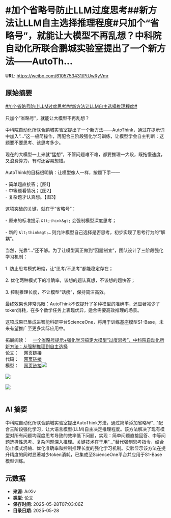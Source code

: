 # #加个省略号防止LLM过度思考##新方法让LLM自主选择推理程度#只加个“省略号”，就能让大模型不再乱想？中科院自动化所联合鹏城实验室提出了一个新方法——AutoTh...

**URL**: https://weibo.com/6105753431/PtUwRyVmr

## 原始摘要

<a href="https://m.weibo.cn/search?containerid=231522type%3D1%26t%3D10%26q%3D%23%E5%8A%A0%E4%B8%AA%E7%9C%81%E7%95%A5%E5%8F%B7%E9%98%B2%E6%AD%A2LLM%E8%BF%87%E5%BA%A6%E6%80%9D%E8%80%83%23&amp;extparam=%23%E5%8A%A0%E4%B8%AA%E7%9C%81%E7%95%A5%E5%8F%B7%E9%98%B2%E6%AD%A2LLM%E8%BF%87%E5%BA%A6%E6%80%9D%E8%80%83%23" data-hide=""><span class="surl-text">#加个省略号防止LLM过度思考#</span></a><a href="https://m.weibo.cn/search?containerid=231522type%3D1%26t%3D10%26q%3D%23%E6%96%B0%E6%96%B9%E6%B3%95%E8%AE%A9LLM%E8%87%AA%E4%B8%BB%E9%80%89%E6%8B%A9%E6%8E%A8%E7%90%86%E7%A8%8B%E5%BA%A6%23&amp;extparam=%23%E6%96%B0%E6%96%B9%E6%B3%95%E8%AE%A9LLM%E8%87%AA%E4%B8%BB%E9%80%89%E6%8B%A9%E6%8E%A8%E7%90%86%E7%A8%8B%E5%BA%A6%23" data-hide=""><span class="surl-text">#新方法让LLM自主选择推理程度#</span></a><br><br>只加个“省略号”，就能让大模型不再乱想？<br><br>中科院自动化所联合鹏城实验室提出了一个新方法——AutoThink，通过在提示词中加入“…”这一极简操作，再配合三阶段强化学习训练，让模型学会自主判断：这题要不要思考、该思考多少。<br><br>现在的大模型一上来就“猛想”，不管问题难不难，都要推理一大段，既拖慢速度，又浪费算力，有时还容易想错。<br><br>AutoThink的目标很明确：让模型像人一样，按题下手——<br><br>- 简单题直接答；【图1】<br>- 中等题看情况；【图2】<br>- 复杂题才认真想。【图3】<br><br>这项突破的关键，就在于“省略号”：<br><br>- 原来的标准提示 `&lt;think&gt;` 会强制模型深度思考；<br><br>- 新的 `&lt;think&gt;…` 则允许模型自己选择是否思考，初步实现了思考行为的“解耦”。<br><br>当然，光靠“…”还不够。为了让模型真正做到“因题制宜”，团队设计了三阶段强化学习机制：<br><br>1. 防止思考模式坍缩，让“思考/不思考”都能稳定存在；<br><br>2. 优化两种模式下的准确率，该想的题认真想，不该想的题快答；<br><br>3. 控制推理长度，不让模型“话痨”，保持简洁高效。<br><br>最终效果也非常亮眼：AutoThink不仅提升了多种模型的准确率，还显著减少了token消耗，在多个数学任务上表现优异，适合需要高效推理的场景。<br><br>这项成果已集成进智能科研平台ScienceOne，将用于训练基座模型S1-Base，未来有望推广至更多实际应用中。<br><br>拓展阅读：<a href="https://weibo.cn/sinaurl?u=https%3A%2F%2Fmp.weixin.qq.com%2Fs%2FqcGrNjIqU1cLSg_31wijJg" data-hide=""><span class="url-icon"><img style="width: 1rem;height: 1rem" src="https://h5.sinaimg.cn/upload/2015/09/25/3/timeline_card_small_web_default.png" referrerpolicy="no-referrer"></span><span class="surl-text">一个省略号提示+强化学习搞定大模型“过度思考”，中科院自动化所新方法：从强制推理到自主选择</span></a><br>论文：<a href="https://weibo.cn/sinaurl?u=https%3A%2F%2Farxiv.org%2Fabs%2F2505.10832" data-hide=""><span class="url-icon"><img style="width: 1rem;height: 1rem" src="https://h5.sinaimg.cn/upload/2015/09/25/3/timeline_card_small_web_default.png" referrerpolicy="no-referrer"></span><span class="surl-text">网页链接</span></a><br>代码：<a href="https://weibo.cn/sinaurl?u=https%3A%2F%2Fgithub.com%2FScienceOne-AI%2FAutoThink" data-hide=""><span class="url-icon"><img style="width: 1rem;height: 1rem" src="https://h5.sinaimg.cn/upload/2015/09/25/3/timeline_card_small_web_default.png" referrerpolicy="no-referrer"></span><span class="surl-text">网页链接</span></a><br>模型：<a href="https://weibo.cn/sinaurl?u=https%3A%2F%2Fhuggingface.co%2Fcollections%2FSONGJUNTU%2Fautothink-682624e1466651b08055b479" data-hide=""><span class="url-icon"><img style="width: 1rem;height: 1rem" src="https://h5.sinaimg.cn/upload/2015/09/25/3/timeline_card_small_web_default.png" referrerpolicy="no-referrer"></span><span class="surl-text">网页链接</span></a><img style="" src="https://tvax3.sinaimg.cn/large/006Fd7o3gy1i1v7clau9oj30u00ea19t.jpg" referrerpolicy="no-referrer"><br><br><img style="" src="https://tvax1.sinaimg.cn/large/006Fd7o3gy1i1v7cmhuqvj30u00ponnf.jpg" referrerpolicy="no-referrer"><br><br><img style="" src="https://tvax2.sinaimg.cn/large/006Fd7o3gy1i1v7cno1jxj30u00td4qp.jpg" referrerpolicy="no-referrer"><br><br>

## AI 摘要

中科院自动化所联合鹏城实验室提出AutoThink方法，通过简单添加省略号"…"配合三阶段强化学习，让大语言模型(LLM)自主决定推理程度。该方法解决了现有模型对所有问题均深度思考导致的效率低下问题，实现：简单问题直接回答、中等问题选择性思考、复杂问题深入推理。关键技术在于用"<think>…"替代强制思考指令，结合防止模式坍缩、优化准确率和控制推理长度的强化学习机制。实验显示该方法在提升精度的同时显著减少token消耗，已集成至ScienceOne平台并应用于S1-Base模型训练。

## 元数据

- **来源**: ArXiv
- **类型**: 论文
- **保存时间**: 2025-05-28T07:03:06Z
- **目录日期**: 2025-05-28
